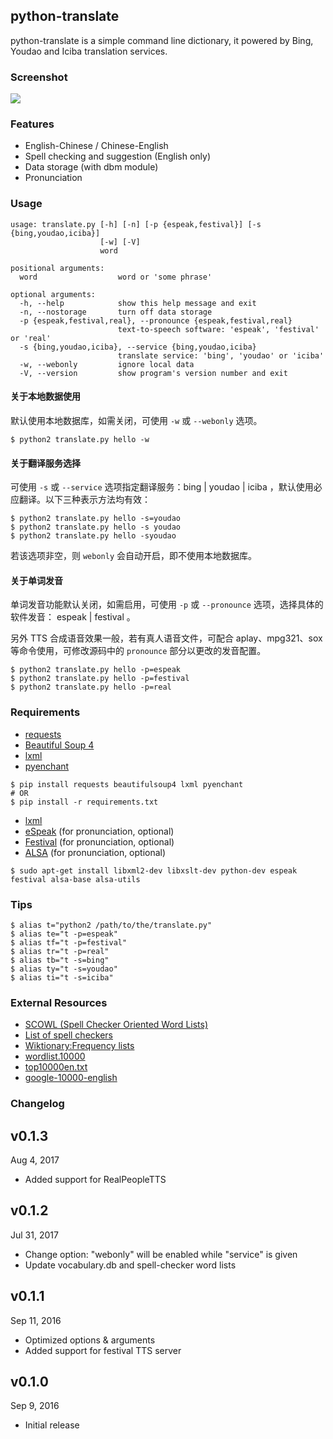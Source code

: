 ## python-translate
python-translate is a simple command line dictionary, it powered by Bing, Youdao and Iciba translation services.

### Screenshot
![](https://raw.githubusercontent.com/caspartse/python-translate/master/screenshot_v0.1.3.jpg)

### Features
* English-Chinese / Chinese-English
* Spell checking and suggestion (English only)
* Data storage (with dbm module)
* Pronunciation

### Usage
```
usage: translate.py [-h] [-n] [-p {espeak,festival}] [-s {bing,youdao,iciba}]
                    [-w] [-V]
                    word

positional arguments:
  word                  word or 'some phrase'

optional arguments:
  -h, --help            show this help message and exit
  -n, --nostorage       turn off data storage
  -p {espeak,festival,real}, --pronounce {espeak,festival,real}
                        text-to-speech software: 'espeak', 'festival' or 'real'
  -s {bing,youdao,iciba}, --service {bing,youdao,iciba}
                        translate service: 'bing', 'youdao' or 'iciba'
  -w, --webonly         ignore local data
  -V, --version         show program's version number and exit
```

#### 关于本地数据使用

默认使用本地数据库，如需关闭，可使用 `-w` 或 `--webonly` 选项。
```
$ python2 translate.py hello -w
```

#### 关于翻译服务选择

可使用 `-s` 或 `--service` 选项指定翻译服务：bing |  youdao |  iciba ，默认使用必应翻译。以下三种表示方法均有效：
```
$ python2 translate.py hello -s=youdao
$ python2 translate.py hello -s youdao
$ python2 translate.py hello -syoudao
```
若该选项非空，则 `webonly` 会自动开启，即不使用本地数据库。

#### 关于单词发音

单词发音功能默认关闭，如需启用，可使用 `-p` 或 `--pronounce` 选项，选择具体的软件发音： espeak | festival 。

另外 TTS 合成语音效果一般，若有真人语音文件，可配合 aplay、mpg321、sox 等命令使用，可修改源码中的 `pronounce` 部分以更改的发音配置。
```
$ python2 translate.py hello -p=espeak
$ python2 translate.py hello -p=festival
$ python2 translate.py hello -p=real
```

### Requirements
* [requests](http://python-requests.org)
* [Beautiful Soup 4](https://www.crummy.com/software/BeautifulSoup/)
* [lxml](http://lxml.de/)
* [pyenchant](https://pythonhosted.org/pyenchant/)

```
$ pip install requests beautifulsoup4 lxml pyenchant
# OR
$ pip install -r requirements.txt
```

* [lxml](http://lxml.de/index.html)
* [eSpeak](http://espeak.sourceforge.net/) (for pronunciation, optional)
* [Festival](http://www.cstr.ed.ac.uk/projects/festival/) (for pronunciation, optional)
* [ALSA](https://www.alsa-project.org/) (for pronunciation, optional)

```
$ sudo apt-get install libxml2-dev libxslt-dev python-dev espeak festival alsa-base alsa-utils
```

### Tips
```
$ alias t="python2 /path/to/the/translate.py"
$ alias te="t -p=espeak"
$ alias tf="t -p=festival"
$ alias tr="t -p=real"
$ alias tb="t -s=bing"
$ alias ty="t -s=youdao"
$ alias ti="t -s=iciba"
```

### External Resources
* [SCOWL (Spell Checker Oriented Word Lists)](http://wordlist.aspell.net/)
* [List of spell checkers](http://www.dmoz.org/Arts/Writers_Resources/Software/Spelling_and_Grammar/Spell_Checkers)
* [Wiktionary:Frequency lists](https://en.wiktionary.org/wiki/Wiktionary:Frequency_lists)
* [wordlist.10000](http://www.mit.edu/~ecprice/wordlist.10000)
* [top10000en.txt](http://wortschatz.uni-leipzig.de/Papers/top10000en.txt)
* [google-10000-english](https://github.com/first20hours/google-10000-english)

### Changelog
v0.1.3
---
Aug 4, 2017
* Added support for RealPeopleTTS

v0.1.2
---
Jul 31, 2017

* Change option: "webonly" will be enabled while "service" is given
* Update vocabulary.db and spell-checker word lists

v0.1.1
---
Sep 11, 2016

* Optimized options & arguments
* Added support for festival TTS server

v0.1.0
---
Sep 9, 2016

* Initial release
